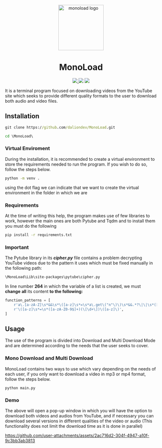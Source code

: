 <div align="center">
  <p>
    <a href="#"><img src="https://github.com/daliondev/MonoLoad/assets/111100025/503ba04a-4843-47d8-a925-974a350352c4" width="auto" height="150px" alt="monoload logo" /></a>
  </p>
  <h1>MonoLoad</h1>
  <p align="center">
	<a href='https://monoload.readthedocs.io/en/latest/?badge=latest'>
    <img src='https://readthedocs.org/projects/monoload/badge/?version=latest' />
</a>
	<a href="https://pypi.org"><img src="https://img.shields.io/badge/python-3.11.4-blue" /></a>
	      <a href="https://github.com/daliondev" alt="Activity">
        <img src="https://img.shields.io/badge/owner-daliondev-red" /></a>
  </p>

</div>



It is a terminal program focused on downloading videos from the YouTube site which seeks to provide different quality formats to the user to download both audio and video files.

## Installation
```cmd
git clone https://github.com/daliondev/MonoLoad.git
```
```cmd
cd \MonoLoad\
```
### Virtual Enviroment
During the installation, it is recommended to create a virtual environment to store the requirements needed to run the program. If you wish to do so, follow the steps below.
```cmd
python -m venv .
```
using the dot flag we can indicate that we want to create the virtual environment in the folder in which we are

### Requirements
At the time of writing this help, the program makes use of few libraries to work, however the main ones are both Pytube and Tqdm and to install them you must do the following
```cmd
pip install -r requirements.txt
```
### Important 
The Pytube library in its ***cipher.py*** file contains a problem decrypting YouTube videos due to the pattern it uses which must be fixed manually in the following path:
```cmd
\MonoLoad\Lib\site-packages\pytube\cipher.py
```
In line number **264** in which the variable of a list is created, we must **change** **all** its content **to the following:**
```python
function_patterns = [
    r'a\.[a-zA-Z]\s*&&\s*\([a-z]\s*=\s*a\.get\("n"\)\)\s*&&.*?\|\|\s*([a-z]+)',
    r'\([a-z]\s*=\s*([a-zA-Z0-9$]+)(\[\d+\])\([a-z]\)',
]
```
## Usage
The use of the program is divided into Download and Multi Download Mode and are determined according to the needs that the user seeks to cover.

### Mono Download and Multi Download
MonoLoad contains two ways to use which vary depending on the needs of each user, if you only want to download a video in mp3 or mp4 format, follow the steps below.

```cdm
python main.py
```


### Demo
The above will open a pop-up window in which you will have the option to download both videos and audios from YouTube, and if necessary you can download several versions in different qualities of the video or audio (This functionality does not limit the download time as it is done in parallel)

https://github.com/user-attachments/assets/2ac716d2-304f-4947-a10f-9c3bb3ab3813


